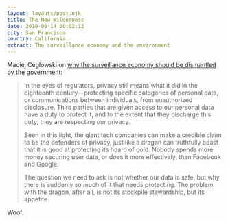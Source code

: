 ```yaml
---
layout: layouts/post.njk
title: The New Wilderness
date: 2019-06-14 00:02:12
city: San Francisco
country: California
extract: The surveillance economy and the environment
---
```


Maciej Cegłowski on [why the surveillance economy should be dismantled by the government](http://idlewords.com/2019/06/the_new_wilderness.htm):

> In the eyes of regulators, privacy still means what it did in the eighteenth century—protecting specific categories of personal data, or communications between individuals, from unauthorized disclosure. Third parties that are given access to our personal data have a duty to protect it, and to the extent that they discharge this duty, they are respecting our privacy.
>
> Seen in this light, the giant tech companies can make a credible claim to be the defenders of privacy, just like a dragon can truthfully boast that it is good at protecting its hoard of gold. Nobody spends more money securing user data, or does it more effectively, than Facebook and Google.
>
> The question we need to ask is not whether our data is safe, but why there is suddenly so much of it that needs protecting. The problem with the dragon, after all, is not its stockpile stewardship, but its appetite.

Woof.
